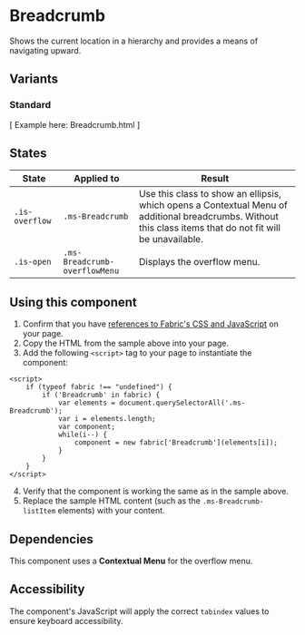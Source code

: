 # Breadcrumb
Shows the current location in a hierarchy and provides a means of navigating upward.

## Variants

### Standard

[ Example here: Breadcrumb.html ]

## States

State | Applied to | Result
 --- | --- | ---
`.is-overflow` | `.ms-Breadcrumb` | Use this class to show an ellipsis, which opens a Contextual Menu of additional breadcrumbs. Without this class items that do not fit will be unavailable.
`.is-open` | `.ms-Breadcrumb-overflowMenu` | Displays the overflow menu.

## Using this component
<!-- @todo Create a page showing how to import fabric.css, fabric.components.css, and jquery.fabric.js onto a page. -->
1. Confirm that you have [references to Fabric's CSS and JavaScript]() on your page.
2. Copy the HTML from the sample above into your page.
3. Add the following `<script>` tag to your page to instantiate the component:
<!-- @todo Can we simplify the code block below? -->
```
<script>
    if (typeof fabric !== "undefined") {
        if ('Breadcrumb' in fabric) {
            var elements = document.querySelectorAll('.ms-Breadcrumb');
            var i = elements.length;
            var component;
            while(i--) {
                component = new fabric['Breadcrumb'](elements[i]);
            }
        }
    }
</script>
```
4. Verify that the component is working the same as in the sample above.
5. Replace the sample HTML content (such as the `.ms-Breadcrumb-listItem` elements) with your content.

## Dependencies
This component uses a **Contextual Menu** for the overflow menu.

## Accessibility
The component's JavaScript will apply the correct `tabindex` values to ensure keyboard accessibility.
